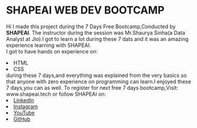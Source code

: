 # SHAPEAI WEB DEV BOOTCAMP

Hi I made this project during the 7 Days Free Bootcamp,Conducted by <b> SHAPEAI</b>.
The instructor during the session was Mr.Shaurya Sinha(a Data Analyst at Jio).I got to learn a lot during these 7 dats and it was an amazing experience learning with SHAPEAI.
<br>I got to have hands on experience on:
<li>HTML
<li>CSS
<br>during these 7 days,and everything was explained from the very basics so that anyone with zero experience on programming can learn.I enjoyed these 7 days,you can as well. To register for next free 7 days bootcamp,Visit:
  www.shapeai.tech
  or follow SHAPEAI on:
     <li><a href="https://in.linkedin.com/company/shapeai">LinkedIn</a>
     <li><a href="https://www.instagram.com/shapeai/?hl=en">Instagram</a>
     <li><a 
    href="https://www.youtube.com/channel/UCTUvDLTW9meuDXWcbmISPdA">YouTube</a>
     <li><a href="https://github.com/shapeai">GitHub</a>
